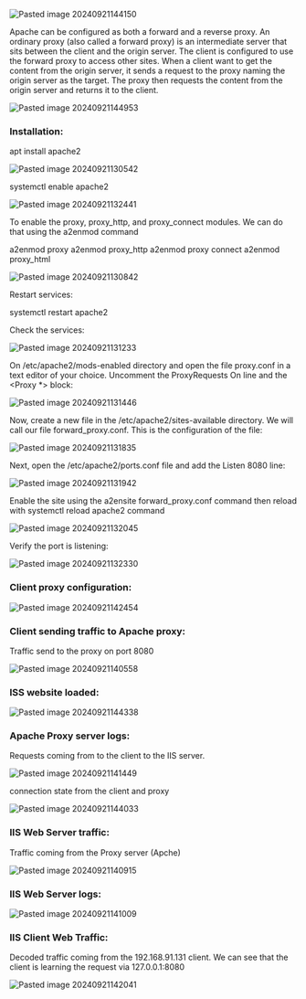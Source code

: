 
![Pasted image 20240921144150](https://github.com/user-attachments/assets/f088cca1-549b-43bf-8c7f-35a90adbf961)


Apache can be configured as both a forward and a reverse proxy. An ordinary proxy (also called a forward proxy) is an intermediate server that sits between the client and the origin server. The client is configured to use the forward proxy to access other sites. When a client want to get the content from the origin server, it sends a request to the proxy naming the origin server as the target. The proxy then requests the content from the origin server and returns it to the client.


![Pasted image 20240921144953](https://github.com/user-attachments/assets/480e48c9-8ede-45db-a953-13aea0928380)

### Installation:

apt install apache2

![Pasted image 20240921130542](https://github.com/user-attachments/assets/c64c0f2f-5cd1-4aaa-b0a3-10ea1efd6010)



systemctl enable apache2

![Pasted image 20240921132441](https://github.com/user-attachments/assets/a72f2b7d-8569-496f-9c89-26358d4491aa)


To enable the proxy, proxy_http, and proxy_connect modules. We can do that using the a2enmod command

a2enmod proxy 
a2enmod proxy_http
a2enmod proxy connect 
a2enmod proxy_html

![Pasted image 20240921130842](https://github.com/user-attachments/assets/a60614bd-7129-440e-ab45-2d5fdad03aed)


Restart services:

systemctl restart apache2


Check the services:

![Pasted image 20240921131233](https://github.com/user-attachments/assets/7e0ceaec-05a1-4aea-a017-cdc4ba27a8a4)



On /etc/apache2/mods-enabled directory and open the file proxy.conf in a text editor of your choice. Uncomment the ProxyRequests On line and the <Proxy *> block:

![Pasted image 20240921131446](https://github.com/user-attachments/assets/775b9ca3-db3d-4223-9550-a269935cb2ba)


Now, create a new file in the /etc/apache2/sites-available directory. We will call our file forward_proxy.conf. This is the configuration of the file:

![Pasted image 20240921131835](https://github.com/user-attachments/assets/9e75af50-3f6e-4a70-994b-a74a1ce047d9)

Next, open the /etc/apache2/ports.conf file and add the Listen 8080 line:

![Pasted image 20240921131942](https://github.com/user-attachments/assets/13a5937e-b1c5-404e-acc7-950e047e4280)


Enable the site using the a2ensite forward_proxy.conf  command then reload with systemctl reload apache2 command

![Pasted image 20240921132045](https://github.com/user-attachments/assets/29edfa7e-a69a-4a43-bb30-055812ea5af7)

 Verify the port is listening:
 
![Pasted image 20240921132330](https://github.com/user-attachments/assets/1cd7ae60-bc3c-4820-91f0-ebaf9614a116)


### Client proxy configuration:

![Pasted image 20240921142454](https://github.com/user-attachments/assets/c6c211e5-3c26-48e1-8362-aca85d50d61e)

### Client sending traffic to Apache proxy:

Traffic send to the proxy on port 8080

![Pasted image 20240921140558](https://github.com/user-attachments/assets/a1bbc789-cf13-4f0e-9f09-028b2f6cfb6c)


### ISS website loaded:

![Pasted image 20240921144338](https://github.com/user-attachments/assets/101be7d7-3088-43ec-8948-eb54b8279693)



### Apache Proxy server logs:

Requests coming from to the client to the IIS server.

![Pasted image 20240921141449](https://github.com/user-attachments/assets/07385d62-1601-4463-b2f3-e0682e8e65d1)

connection state from the client and proxy

![Pasted image 20240921144033](https://github.com/user-attachments/assets/bc3e972d-963b-4d78-96d2-c761b9eaea91)


### IIS Web Server traffic:

Traffic coming from the Proxy server (Apche)

![Pasted image 20240921140915](https://github.com/user-attachments/assets/b0fe0cce-3781-4744-bb6f-12870a0cb97f)


### IIS Web Server logs:


![Pasted image 20240921141009](https://github.com/user-attachments/assets/90ce2ff5-1849-4bc2-a255-a4e7a148e4bb)


### IIS Client Web Traffic:

 
Decoded traffic coming from the 192.168.91.131 client. We can see that the client is learning the request via 127.0.0.1:8080

![Pasted image 20240921142041](https://github.com/user-attachments/assets/f6eb636e-87fd-473c-b875-fd5e4b194ae7)



